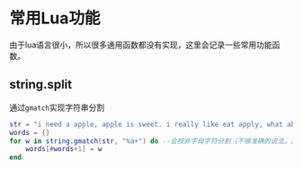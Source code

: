 # 常用Lua功能

由于lua语言很小，所以很多通用函数都没有实现，这里会记录一些常用功能函数。

## string.split

通过`gmatch`实现字符串分割

```lua
str = "i need a apple, apple is sweet. i really like eat apply, what about you?"
words = {}
for w in string.gmatch(str, "%a+") do --会按非字母字符分割（不够准确的说法，具体看看正则吧）
    words[#words+1] = w 
end
```